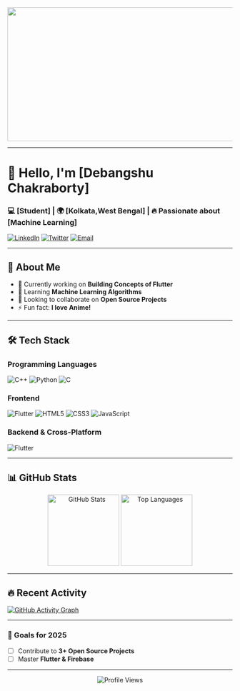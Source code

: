 <div align="center">
  <img src="https://www.pinterest.com/pin/programmer-day-porforever--313985405251921509" width="600" height="300"/>
</div>

---

# 👋 Hello, I'm [Debangshu Chakraborty]  
### **💻 [Student] | 🌍 [Kolkata,West Bengal] | 🔥 Passionate about [Machine Learning]**  

[![LinkedIn](https://img.shields.io/badge/dynamic/xml?color=0077B5&label=💼_LinkedIn&query=%24.foo&url=https%3A%2F%2Fexample.com%2Fdata.xml&logo=linkedin&logoColor=white&style=flat&labelColor=0077B5)](https://www.linkedin.com/in/debangshu-chakraborty-4b7714218/)
[![Twitter](https://img.shields.io/badge/dynamic/xml?color=1DA1F2&label=🐦_Twitter&query=%24.foo&url=https%3A%2F%2Fexample.com%2Fdata.xml&logo=twitter&logoColor=white&style=flat&labelColor=1DA1F2)](https://twitter.com/yourhandle](https://x.com/_debangshu2k5))
[![Email](https://img.shields.io/badge/dynamic/xml?color=D14836&label=📧_Email&query=%24.foo&url=https%3A%2F%2Fexample.com%2Fdata.xml&logo=gmail&logoColor=white&style=flat&labelColor=D14836)](chakrabortydebangshu8@gmail.com)

---

## **🚀 About Me**  
- 🔭 Currently working on **Building Concepts of Flutter**  
- 🌱 Learning **Machine Learning Algorithms**  
- 👯 Looking to collaborate on **Open Source Projects**    
- ⚡ Fun fact: **I love Anime!**  

---

## **🛠️ Tech Stack**  

### **Programming Languages**  
![C++](https://img.shields.io/badge/dynamic/xml?color=00599C&label=C++&query=%24.foo&url=https%3A%2F%2Fexample.com%2Fdata.xml&logo=c%2B%2B&logoColor=white&style=flat&labelColor=00599C)
![Python](https://img.shields.io/badge/dynamic/xml?color=3776AB&label=Python&query=%24.foo&url=https%3A%2F%2Fexample.com%2Fdata.xml&logo=python&logoColor=white&style=flat&labelColor=3776AB)
![C](https://img.shields.io/badge/dynamic/xml?color=A8B9CC&label=C&query=%24.foo&url=https%3A%2F%2Fexample.com%2Fdata.xml&logo=c&logoColor=black&style=flat&labelColor=A8B9CC)

### **Frontend**  
![Flutter](https://img.shields.io/badge/dynamic/xml?color=02569B&label=Flutter&query=%24.foo&url=https%3A%2F%2Fexample.com%2Fdata.xml&logo=flutter&logoColor=white&style=flat&labelColor=02569B)
![HTML5](https://img.shields.io/badge/dynamic/xml?color=E34F26&label=HTML5&query=%24.foo&url=https%3A%2F%2Fexample.com%2Fdata.xml&logo=html5&logoColor=white&style=flat&labelColor=E34F26)
![CSS3](https://img.shields.io/badge/dynamic/xml?color=1572B6&label=CSS3&query=%24.foo&url=https%3A%2F%2Fexample.com%2Fdata.xml&logo=css3&logoColor=white&style=flat&labelColor=1572B6)
![JavaScript](https://img.shields.io/badge/dynamic/xml?color=F7DF1E&label=JavaScript&query=%24.foo&url=https%3A%2F%2Fexample.com%2Fdata.xml&logo=javascript&logoColor=black&style=flat&labelColor=F7DF1E)

### **Backend & Cross-Platform**  
![Flutter](https://img.shields.io/badge/dynamic/xml?color=02569B&label=Flutter&query=%24.foo&url=https%3A%2F%2Fexample.com%2Fdata.xml&logo=flutter&logoColor=white&style=flat&labelColor=02569B)

---

## **📊 GitHub Stats**  

<div align="center">
  <img src="https://github-readme-stats.vercel.app/api?username=debangshuc&show_icons=true&theme=radical" alt="GitHub Stats" height="160"/>
  <img src="https://github-readme-stats.vercel.app/api/top-langs/?username=debangshuc&layout=compact&theme=radical" alt="Top Languages" height="160"/>
</div>

---

## **🔥 Recent Activity**  
[![GitHub Activity Graph](https://activity-graph.herokuapp.com/graph?username=debangshuc&theme=react-dark)](https://github.com/debangshu)

---


### **🎯 Goals for 2025**  
- [ ] Contribute to **3+ Open Source Projects**  
- [ ] Master **Flutter & Firebase**    

---

<div align="center">
  <img src="https://komarev.com/ghpvc/?username=debangshuc&label=Profile%20Views&color=blueviolet" alt="Profile Views"/>
</div>
